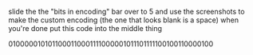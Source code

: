 slide the the "bits in encoding" bar over to 5 and use the screenshots to make the custom encoding (the one that looks blank is a space)
when you're done put this code into the middle thing

0100000101011000110001111000001011101111100100110000100
